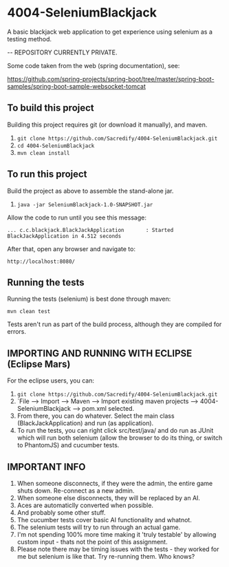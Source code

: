 # 4004-SeleniumBlackjack
A basic blackjack web application to get experience using selenium as a testing method.

-- REPOSITORY CURRENTLY PRIVATE.


Some code taken from the web (spring documentation), see:

https://github.com/spring-projects/spring-boot/tree/master/spring-boot-samples/spring-boot-sample-websocket-tomcat


To build this project
---------------------

Building this project requires git (or download it manually), and maven. 

  1. `git clone https://github.com/Sacredify/4004-SeleniumBlackjack.git`
  2. `cd 4004-SeleniumBlackjack`
  3. `mvn clean install`
  

To run this project
-------------------

Build the project as above to assemble the stand-alone jar.

  1. `java -jar SeleniumBlackjack-1.0-SNAPSHOT.jar`

Allow the code to run until you see this message:
  
  `... c.c.blackjack.BlackJackApplication       : Started BlackJackApplication in 4.512 seconds`
  
After that, open any browser and navigate to:

  `http://localhost:8080/`

Running the tests
-----------------

Running the tests (selenium) is best done through maven:

  `mvn clean test`
  
Tests aren't run as part of the build process, although they are compiled for errors.

IMPORTING AND RUNNING WITH ECLIPSE (Eclipse Mars)
----------------------

For the eclipse users, you can:

  1. `git clone https://github.com/Sacredify/4004-SeleniumBlackjack.git`
  2. `File --> Import --> Maven --> Import existing maven projects --> 4004-SeleniumBlackjack --> pom.xml selected.
  3. From there, you can do whatever. Select the main class (BlackJackApplication) and run (as application).
  4. To run the tests, you can right click src/test/java/ and do run as JUnit which will run both selenium (allow the browser to do its thing, or switch to PhantomJS) and cucumber tests. 

IMPORTANT INFO
--------------

  1. When someone disconnects, if they were the admin, the entire game shuts down. Re-connect as a new admin.
  2. When someone else disconnects, they will be replaced by an AI.
  3. Aces are automaticlly converted when possible.
  4. And probably some other stuff.
  5. The cucumber tests cover basic AI functionality and whatnot.
  6. The selenium tests will try to run through an actual game.
  7. I'm not spending 100% more time making it 'truly testable' by allowing custom input - thats not the point of this assignment.
  8. Please note there may be timing issues with the tests - they worked for me but selenium is like that. Try re-running them. Who knows?
